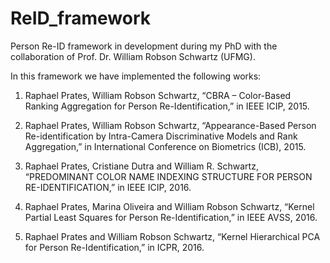 # ReID_framework
 Person Re-ID framework in development during my PhD with the collaboration of Prof. Dr. William Robson Schwartz (UFMG).
 
 In this framework we have implemented the following works:
 
1. Raphael Prates, William Robson Schwartz, “CBRA – Color-Based Ranking Aggregation for Person Re-Identification,” in IEEE ICIP, 2015.
 
2. Raphael Prates, William Robson Schwartz, “Appearance-Based Person Re-identification by Intra-Camera Discriminative Models and Rank Aggregation,” in International Conference on Biometrics (ICB), 2015.
 
3. Raphael Prates, Cristiane Dutra and William R. Schwartz, “PREDOMINANT COLOR NAME INDEXING STRUCTURE FOR PERSON RE-IDENTIFICATION,” in IEEE ICIP, 2016.
 
4. Raphael Prates, Marina Oliveira and William Robson Schwartz, “Kernel Partial Least Squares for Person Re-Identification,” in IEEE AVSS, 2016.
 
5. Raphael Prates and William Robson Schwartz, “Kernel Hierarchical PCA for Person Re-Identification,” in ICPR, 2016.

 
 
 
